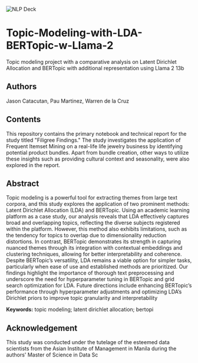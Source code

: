 ![NLP Deck](https://github.com/user-attachments/assets/02bc73f4-51a0-4dd1-a033-4d1546d5e906)

# Topic-Modeling-with-LDA-BERTopic-w-Llama-2
Topic modeling project with a comparative analysis on Latent Dirichlet Allocation and BERTopic with additional representation using Llama 2 13b

## Authors
Jason Catacutan, Pau Martinez, Warren de la Cruz

## Contents

This repository contains the primary notebook and technical report for the study titled "Filigree Findings." The study investigates the application of Frequent Itemset Mining on a real-life life jewelry business by identifying potential product bundles. Apart from bundle creation, other ways to utilize these insights such as providing cultural context and seasonality, were also explored in the report.

## Abstract
Topic modeling is a powerful tool for extracting themes from large text corpora, and this study explores the application of two prominent methods: Latent Dirichlet Allocation (LDA) and BERTopic. Using an academic learning platform as a case study, our analysis reveals that LDA effectively captures broad and overlapping topics, reflecting the diverse subjects registered within the platform. However, this method also exhibits limitations, such as the tendency for topics to overlap due to dimensionality reduction distortions. In contrast, BERTopic demonstrates its strength in capturing nuanced themes through its integration with contextual embeddings and clustering techniques, allowing for better interpretability and coherence. Despite BERTopic’s versatility, LDA remains a viable option for simpler tasks, particularly when ease of use and established methods are prioritized. Our findings highlight the importance of thorough text preprocessing and underscore the need for hyperparameter tuning in BERTopic and grid search optimization for LDA. Future directions include enhancing BERTopic’s performance through hyperparameter adjustments and optimizing LDA’s Dirichlet priors to improve topic granularity and interpretability

**Keywords:** topic modeling; latent dirichlet allocation; bertopi

## Acknowledgement
This study was conducted under the tutelage of the esteemed data scientists from the Asian Institute of Management in Manila during the authors' Master of Science in Data Sc
